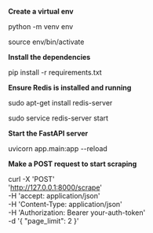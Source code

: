 **Create a virtual env**

python -m venv env

source env/bin/activate


**Install the dependencies**

pip install -r requirements.txt

**Ensure Redis is installed and running**

sudo apt-get install redis-server

sudo service redis-server start

**Start the FastAPI server**

uvicorn app.main:app --reload

**Make a POST request to start scraping**

curl -X 'POST' \
  'http://127.0.0.1:8000/scrape' \
  -H 'accept: application/json' \
  -H 'Content-Type: application/json' \
  -H 'Authorization: Bearer your-auth-token' \
  -d '{
  "page_limit": 2
}'
